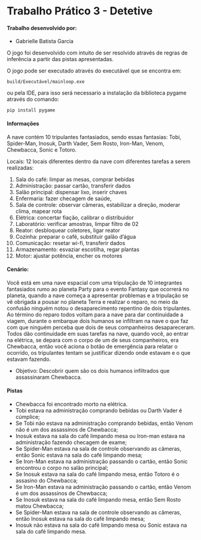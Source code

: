 # Trabalho Prático 3 - Detetive


#### Trabalho desenvolvido por:
- Gabrielle Batista Garcia


O jogo foi desenvolvido com intuito de ser resolvido através de regras de inferência a partir das pistas apresentadas.


O jogo pode ser executado através do executável que se encontra em:
```
build/Executável/mainloop.exe
```
ou pela IDE, para isso será necessario a instalação da biblioteca pygame através do comando:
```
pip install pygame
```

#### Informações

A nave contém 10 tripulantes fantasiados, sendo essas fantasias: Tobi, Spider-Man, Inosuk, Darth Vader, Sem Rosto, Iron-Man, Venom, Chewbacca, Sonic e Totoro.

Locais: 12 locais diferentes dentro da nave com diferentes tarefas a serem realizadas:
1.	Sala do café: limpar as mesas, comprar bebidas
2.	Administração: passar cartão, transferir dados
3.	Salão principal: dispensar lixo, inserir chaves
4.	Enfermaria: fazer checagem de saúde, 
5.	Sala de controle: observar câmeras, estabilizar a direção, moderar clima, mapear rota
6.	Elétrica: concertar fiação, calibrar o distribuidor 
7.	Laboratório: verificar amostras, limpar filtro de 02
8.	Reator: desbloquear coletores, ligar reator 
9.	Cozinha: preparar o café, substituir galão d’água
10.	Comunicação: resetar wi-fi, transferir dados
11.	Armazenamento: esvaziar escotilha, regar plantas
12.	Motor: ajustar potência, encher os motores

#### Cenário:

Você está em uma nave espacial com uma tripulação de 10 integrantes fantasiados rumo ao planeta Party para o evento Fantasy que ocorrerá no planeta, quando a nave começa a apresentar problemas e a tripulação se vê obrigada a pousar no planeta Terra e realizar o reparo, no meio da confusão ninguém notou o desaparecimento repentino de dois tripulantes. Ao término do reparo todos voltam para a nave para dar continuidade a viagem, durante o embarque dois humanos se infiltram na nave o que faz com que ninguém perceba que dois de seus companheiros desapareceram. Todos dão continuidade em suas tarefas na nave, quando você, ao entrar na elétrica, se depara com o corpo de um de seus companheiros, era Chewbacca, então você aciona o botão de emergência para relatar o ocorrido, os tripulantes tentam se justificar dizendo onde estavam e o que estavam fazendo.

- Objetivo: Descobrir quem são os dois humanos infiltrados que assassinaram Chewbacca. 

#### Pistas

-	Chewbacca foi encontrado morto na elétrica.
-	Tobi estava na administração comprando bebidas ou Darth Vader é cúmplice;
-	Se Tobi não estava na administração comprando bebidas, então Venom não é um dos assassinos de Chewbacca;
-	Inosuk estava na sala do café limpando mesa ou Iron-man estava na administração fazendo checagem de exame;
-	Se Spider-Man estava na sala de controle observando as câmeras, então Sonic estava na sala do café limpando mesa;
-	Se Iron-Man estava na administração passando o cartão, então Sonic encontrou o corpo no salão principal;
-	Se Inosuk estava na sala do café limpando mesa, então Totoro é o assasino do Chewbacca;
-	Se Iron-Man estava na administração passando o cartão, então Venom é um dos assassinos de Chewbacca;
-	Se Inosuk estava na sala do café limpando mesa, então Sem Rosto matou Chewbacca;
-	Se Spider-Man estava na sala de controle observando as câmeras, então Inosuk estava na sala do café limpando mesa;
-	Inosuk não estava na sala do café limpando mesa ou Sonic estava na sala do café limpando mesa.


